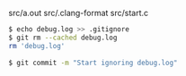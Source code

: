 src/a.out
src/.clang-format
src/start.c

```sh
$ echo debug.log >> .gitignore
$ git rm --cached debug.log
rm 'debug.log'
  
$ git commit -m "Start ignoring debug.log"
```
